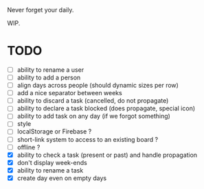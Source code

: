 Never forget your daily.

WIP.

# TODO

- [ ] ability to rename a user
- [ ] ability to add a person
- [ ] align days across people (should dynamic sizes per row)
- [ ] add a nice separator between weeks
- [ ] ability to discard a task (cancelled, do not propagate)
- [ ] ability to declare a task blocked (does propagate, special icon)
- [ ] ability to add task on any day (if we forgot something)
- [ ] style
- [ ] localStorage or Firebase ?
- [ ] short-link system to access to an existing board ?
- [ ] offline ?
- [x] ability to check a task (present or past) and handle propagation 
- [x] don't display week-ends
- [x] ability to rename a task
- [x] create day even on empty days
